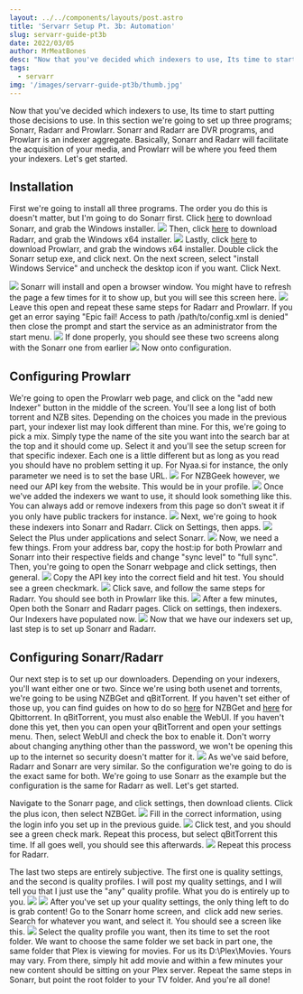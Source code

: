 ```yaml
---
layout: ../../components/layouts/post.astro
title: 'Servarr Setup Pt. 3b: Automation'
slug: servarr-guide-pt3b
date: 2022/03/05
author: MrMeatBones
desc: "Now that you've decided which indexers to use, Its time to start putting those decisions to use. In this section we're going to set up three programs; Sonarr, Radarr and Prowlarr."
tags:
  - servarr
img: '/images/servarr-guide-pt3b/thumb.jpg'
---
```


Now that you've decided which indexers to use, Its time to start putting those decisions to use. In this section we're going to set up three programs; Sonarr, Radarr and Prowlarr. Sonarr and Radarr are DVR programs, and Prowlarr is an indexer aggregate. Basically, Sonarr and Radarr will facilitate the acquisition of your media, and Prowlarr will be where you feed them your indexers. Let's get started.

## Installation

First we're going to install all three programs. The order you do this is doesn't matter, but I'm going to do Sonarr first. Click [here](https://sonarr.tv/#download) to download Sonarr, and grab the Windows installer.
![](/images/servarr-guide-pt3b/image-29.png)
Then, click [here](https://radarr.video/#download) to download Radarr, and grab the Windows x64 installer.
![](/images/servarr-guide-pt3b/image-30.png)
Lastly, click [here](https://wiki.servarr.com/prowlarr/installation) to download Prowlarr, and grab the windows x64 installer.
Double click the Sonarr setup exe, and click next. On the next screen, select "install Windows Service" and uncheck the desktop icon if you want. Click Next.

![](/images/servarr-guide-pt3b/image-31.png)
Sonarr will install and open a browser window. You might have to refresh the page a few times for it to show up, but you will see this screen here.
![](/images/servarr-guide-pt3b/image-32.png)
Leave this open and repeat these same steps for Radarr and Prowlarr. If you get an error saying "Epic fail! Access to path /path/to/config.xml is denied" then close the prompt and start the service as an administrator from the start menu.
![](/images/servarr-guide-pt3b/image-33.png)
If done properly, you should see these two screens along with the Sonarr one from earlier
![](/images/servarr-guide-pt3b/image-34.png)
Now onto configuration.

## Configuring Prowlarr

We're going to open the Prowlarr web page, and click on the "add new Indexer" button in the middle of the screen. You'll see a long list of both torrent and NZB sites. Depending on the choices you made in the previous part, your indexer list may look different than mine. For this, we're going to pick a mix. Simply type the name of the site you want into the search bar at the top and it should come up. Select it and you'll see the setup screen for that specific indexer. Each one is a little different but as long as you read you should have no problem setting it up. For Nyaa.si for instance, the only parameter we need is to set the base URL.
![](/images/servarr-guide-pt3b/image-35.png)
For NZBGeek however, we need our API key from the website. This would be in your profile.
![](/images/servarr-guide-pt3b/image-36.png)
Once we've added the indexers we want to use, it should look something like this. You can always add or remove indexers from this page so don't sweat it if you only have public trackers for instance.
![](/images/servarr-guide-pt3b/image-37.png)
Next, we're going to hook these indexers into Sonarr and Radarr. Click on Settings, then apps.
![](/images/servarr-guide-pt3b/image-38.png)
Select the Plus under applications and select Sonarr.
![](/images/servarr-guide-pt3b/image-39.png)
Now, we need a few things. From your address bar, copy the host:ip for both Prowlarr and Sonarr into their respective fields and change "sync level" to "full sync". Then, you're going to open the Sonarr webpage and click settings, then general.
![](/images/servarr-guide-pt3b/image-41.png)
Copy the API key into the correct field and hit test. You should see a green checkmark.
![](/images/servarr-guide-pt3b/image-42.png)
Click save, and follow the same steps for Radarr. You should see both in Prowlarr like this.
![](/images/servarr-guide-pt3b/image-43.png)
After a few minutes, Open both the Sonarr and Radarr pages. Click on settings, then indexers. Our Indexers have populated now.
![](/images/servarr-guide-pt3b/image-44.png)
Now that we have our indexers set up, last step is to set up Sonarr and Radarr.

## Configuring Sonarr/Radarr

Our next step is to set up our downloaders. Depending on your indexers, you'll want either one or two. Since we're using both usenet and torrents, we're going to be using NZBGet and qBitTorrent. If you haven't set either of those up, you can find guides on how to do so [here](/posts/usenet-on-windows/) for NZBGet and [here](/posts/qbittorrent-guide/) for Qbittorrent. In qBitTorrent, you must also enable the WebUI. If you haven't done this yet, then you can open your qBitTorrent and open your settings menu. Then, select WebUI and check the box to enable it. Don't worry about changing anything other than the password, we won't be opening this up to the internet so security doesn't matter for it.
![](/images/servarr-guide-pt3b/image-47.png)
As we've said before, Radarr and Sonarr are very similar. So the configuration we're going to do is the exact same for both. We're going to use Sonarr as the example but the configuration is the same for Radarr as well. Let's get started.

Navigate to the Sonarr page, and click settings, then download clients. Click the plus icon, then select NZBGet.
![](/images/servarr-guide-pt3b/image-45.png)
Fill in the correct information, using the login info you set up in the previous guide.
![](/images/servarr-guide-pt3b/image-46.png)
Click test, and you should see a green check mark. Repeat this process, but select qBitTorrent this time. If all goes well, you should see this afterwards.
![](/images/servarr-guide-pt3b/image-48.png)
Repeat this process for Radarr.

The last two steps are entirely subjective. The first one is quality settings, and the second is quality profiles. I will post my quality settings, and I will tell you that I just use the "any" quality profile. What you do is entirely up to you.
![](/images/servarr-guide-pt3b/image-49.png)
![](/images/servarr-guide-pt3b/image-50.png)
After you've set up your quality settings, the only thing left to do is grab content! Go to the Sonarr home screen, and  click add new series. Search for whatever you want, and select it. You should see a screen like this.
![](/images/servarr-guide-pt3b/image-51.png)
Select the quality profile you want, then its time to set the root folder. We want to choose the same folder we set back in part one, the same folder that Plex is viewing for movies. For us its D:\Plex\Movies. Yours may vary. From there, simply hit add movie and within a few minutes your new content should be sitting on your Plex server. Repeat the same steps in Sonarr, but point the root folder to your TV folder. And you're all done!
